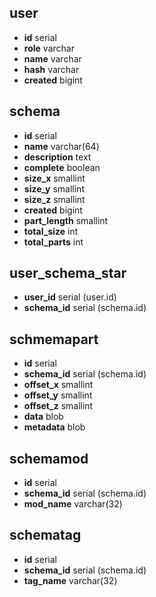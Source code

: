 

## user

* **id** serial
* **role** varchar
* **name** varchar
* **hash** varchar
* **created** bigint

## schema

* **id** serial
* **name** varchar(64)
* **description** text
* **complete** boolean
* **size_x** smallint
* **size_y** smallint
* **size_z** smallint
* **created** bigint
* **part_length** smallint
* **total_size** int
* **total_parts** int

## user_schema_star

* **user_id** serial (user.id)
* **schema_id** serial (schema.id)

## schmemapart

* **id** serial
* **schema_id** serial (schema.id)
* **offset_x** smallint
* **offset_y** smallint
* **offset_z** smallint
* **data** blob
* **metadata** blob

## schemamod

* **id** serial
* **schema_id** serial (schema.id)
* **mod_name** varchar(32)

## schematag

* **id** serial
* **schema_id** serial (schema.id)
* **tag_name** varchar(32)
